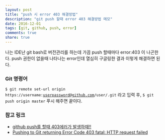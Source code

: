 ```yaml
---
layout: post
title: "push 시 error 403 해결방법"
description: "git push 할때 error 403 해결방법 메모"
date: 2016-12-01
tags: [git, github, push, error]
comments: true
share: true
---
```


나는 IDE난 git bash로 버전관리를 하는데 가끔 push 할때마다 error:403 이 나곤한다. push 권한이 없을때 나타나는 error인데 열심히 구글링한 결과 이렇게 해결하면 된다.

### Git 명령어

<code>$ git remote set-url origin https://username:userpassword@github.com/user/.git</code> 라고 입력 후,
<code>$ git push origin master</code> 푸시 해주면 끝이다.

### 참고 링크

* [github push를 할때 403에러가 발생하때!!](http://djdotdata.blogspot.kr/2013/05/github-push-403.html#!/2013/05/github-push-403.html)
* [Pushing to Git returning Error Code 403 fatal: HTTP request failed](http://stackoverflow.com/questions/7438313/pushing-to-git-returning-error-code-403-fatal-http-request-failed)
